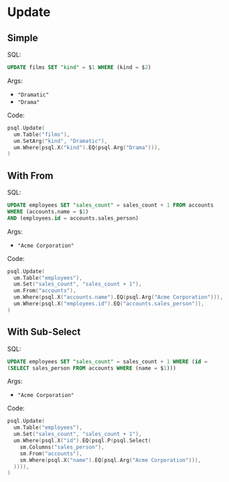 # Update

## Simple

SQL:

```sql
UPDATE films SET "kind" = $1 WHERE (kind = $2)
```

Args:

* `"Dramatic"`
* `"Drama"`

Code:

```go
psql.Update(
  um.Table("films"),
  um.SetArg("kind", "Dramatic"),
  um.Where(psql.X("kind").EQ(psql.Arg("Drama"))),
)
```

## With From

SQL:

```sql
UPDATE employees SET "sales_count" = sales_count + 1 FROM accounts
WHERE (accounts.name = $1)
AND (employees.id = accounts.sales_person)
```

Args:

* `"Acme Corporation"`

Code:

```go
psql.Update(
  um.Table("employees"),
  um.Set("sales_count", "sales_count + 1"),
  um.From("accounts"),
  um.Where(psql.X("accounts.name").EQ(psql.Arg("Acme Corporation"))),
  um.Where(psql.X("employees.id").EQ("accounts.sales_person")),
)
```

## With Sub-Select

SQL:

```sql
UPDATE employees SET "sales_count" = sales_count + 1 WHERE (id =
(SELECT sales_person FROM accounts WHERE (name = $1)))
```

Args:

* `"Acme Corporation"`

Code:

```go
psql.Update(
  um.Table("employees"),
  um.Set("sales_count", "sales_count + 1"),
  um.Where(psql.X("id").EQ(psql.P(psql.Select(
    sm.Columns("sales_person"),
    sm.From("accounts"),
    sm.Where(psql.X("name").EQ(psql.Arg("Acme Corporation"))),
  )))),
)
```
